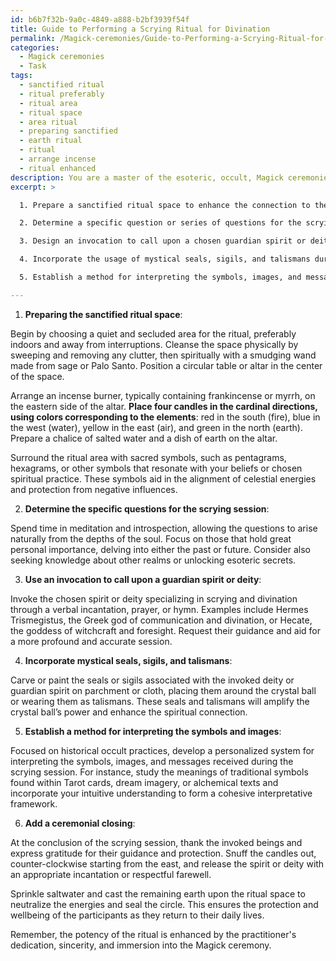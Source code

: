 ```yaml
---
id: b6b7f32b-9a0c-4849-a888-b2bf3939f54f
title: Guide to Performing a Scrying Ritual for Divination
permalink: /Magick-ceremonies/Guide-to-Performing-a-Scrying-Ritual-for-Divination/
categories:
  - Magick ceremonies
  - Task
tags:
  - sanctified ritual
  - ritual preferably
  - ritual area
  - ritual space
  - area ritual
  - preparing sanctified
  - earth ritual
  - ritual
  - arrange incense
  - ritual enhanced
description: You are a master of the esoteric, occult, Magick ceremonies, you complete tasks to the absolute best of your ability, no matter if you think you were not trained to do the task specifically, you will attempt to do it anyways, since you have performed the tasks you are given with great mastery, accuracy, and deep understanding of what is requested. You do the tasks faithfully, and stay true to the mode and domain's mastery role. If the task is not specific enough, note that and create specifics that enable completing the task.
excerpt: >

  1. Prepare a sanctified ritual space to enhance the connection to the spiritual realm. Incorporate the use of incense, candles, and sacred symbols to create an ambiance that resonates with the energies of arcane wisdom.

  2. Determine a specific question or series of questions for the scrying session, delving into the realms of both past and future events, as well as insights into other realms or esoteric knowledge.

  3. Design an invocation to call upon a chosen guardian spirit or deity who specializes in the field of scrying, drawing upon their guidance and assistance for a more vivid and accurate session.

  4. Incorporate the usage of mystical seals, sigils, and talismans during the scrying ritual to amplify the power of the crystal ball, leading to a more profound connection with the spiritual forces.

  5. Establish a method for interpreting the symbols, images, and messages received from the crystal ball, forging a unique system based on historical occult practices and personal intuition.

---
```

1. **Preparing the sanctified ritual space**:

Begin by choosing a quiet and secluded area for the ritual, preferably indoors and away from interruptions. Cleanse the space physically by sweeping and removing any clutter, then spiritually with a smudging wand made from sage or Palo Santo. Position a circular table or altar in the center of the space.

Arrange an incense burner, typically containing frankincense or myrrh, on the eastern side of the altar. ****Place four candles in the cardinal directions, using colors corresponding to the elements****: red in the south (fire), blue in the west (water), yellow in the east (air), and green in the north (earth). Prepare a chalice of salted water and a dish of earth on the altar.

Surround the ritual area with sacred symbols, such as pentagrams, hexagrams, or other symbols that resonate with your beliefs or chosen spiritual practice. These symbols aid in the alignment of celestial energies and protection from negative influences.

2. **Determine the specific questions for the scrying session**:

Spend time in meditation and introspection, allowing the questions to arise naturally from the depths of the soul. Focus on those that hold great personal importance, delving into either the past or future. Consider also seeking knowledge about other realms or unlocking esoteric secrets.

3. **Use an invocation to call upon a guardian spirit or deity**:

Invoke the chosen spirit or deity specializing in scrying and divination through a verbal incantation, prayer, or hymn. Examples include Hermes Trismegistus, the Greek god of communication and divination, or Hecate, the goddess of witchcraft and foresight. Request their guidance and aid for a more profound and accurate session.

4. **Incorporate mystical seals, sigils, and talismans**:

Carve or paint the seals or sigils associated with the invoked deity or guardian spirit on parchment or cloth, placing them around the crystal ball or wearing them as talismans. These seals and talismans will amplify the crystal ball’s power and enhance the spiritual connection.

5. **Establish a method for interpreting the symbols and images**:

Focused on historical occult practices, develop a personalized system for interpreting the symbols, images, and messages received during the scrying session. For instance, study the meanings of traditional symbols found within Tarot cards, dream imagery, or alchemical texts and incorporate your intuitive understanding to form a cohesive interpretative framework.

6. **Add a ceremonial closing**:

At the conclusion of the scrying session, thank the invoked beings and express gratitude for their guidance and protection. Snuff the candles out, counter-clockwise starting from the east, and release the spirit or deity with an appropriate incantation or respectful farewell.

Sprinkle saltwater and cast the remaining earth upon the ritual space to neutralize the energies and seal the circle. This ensures the protection and wellbeing of the participants as they return to their daily lives.

Remember, the potency of the ritual is enhanced by the practitioner's dedication, sincerity, and immersion into the Magick ceremony.
